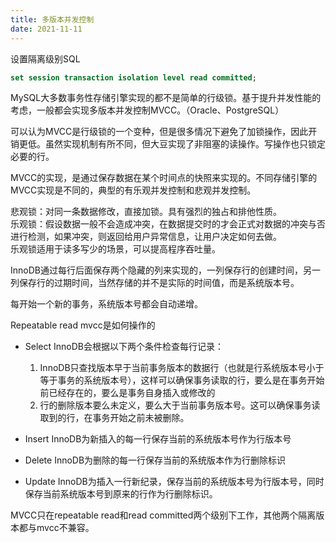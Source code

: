 ```yaml
---
title: 多版本并发控制
date: 2021-11-11 
---  
```


设置隔离级别SQL
```sql
set session transaction isolation level read committed;
```

MySQL大多数事务性存储引擎实现的都不是简单的行级锁。基于提升并发性能的考虑，一般都会实现多版本并发控制MVCC。（Oracle、PostgreSQL）   

可以认为MVCC是行级锁的一个变种，但是很多情况下避免了加锁操作，因此开销更低。虽然实现机制有所不同，但大豆实现了非阻塞的读操作。写操作也只锁定必要的行。   

MVCC的实现，是通过保存数据在某个时间点的快照来实现的。不同存储引擎的MVCC实现是不同的，典型的有乐观并发控制和悲观并发控制。   

悲观锁：对同一条数据修改，直接加锁。具有强烈的独占和排他性质。   
乐观锁：假设数据一般不会造成冲突，在数据提交时的才会正式对数据的冲突与否进行检测，如果冲突，则返回给用户异常信息，让用户决定如何去做。   
乐观锁适用于读多写少的场景，可以提高程序吞吐量。   


InnoDB通过每行后面保存两个隐藏的列来实现的，一列保存行的创建时间，另一列保存行的过期时间，当然存储的并不是实际的时间值，而是系统版本号。   

每开始一个新的事务，系统版本号都会自动递增。  

Repeatable read mvcc是如何操作的

+ Select
  InnoDB会根据以下两个条件检查每行记录： 
  1. InnoDB只查找版本早于当前事务版本的数据行（也就是行系统版本号小于等于事务的系统版本号），这样可以确保事务读取的行，要么是在事务开始前已经存在的，要么是事务自身插入或修改的
  2. 行的删除版本要么未定义，要么大于当前事务版本号。这可以确保事务读取到的行，在事务开始之前未被删除。

+ Insert
  InnoDB为新插入的每一行保存当前的系统版本号作为行版本号

+ Delete
  InnoDB为删除的每一行保存当前的系统版本作为行删除标识

+ Update
  InnoDB为插入一行新纪录，保存当前的系统版本号为行版本号，同时保存当前系统版本号到原来的行作为行删除标识。  



MVCC只在repeatable read和read committed两个级别下工作，其他两个隔离版本都与mvcc不兼容。  













